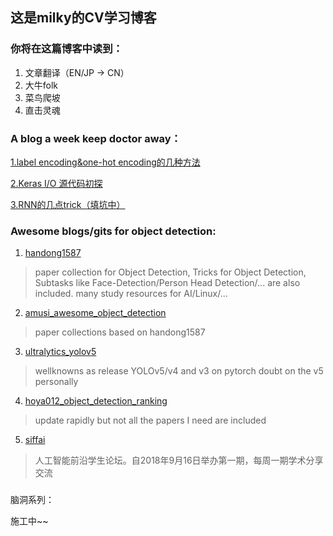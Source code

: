## 这是milky的CV学习博客
### 你将在这篇博客中读到：

1. 文章翻译（EN/JP -> CN）
2. 大牛folk
3. 菜鸟爬坡
4. 直击灵魂


### A blog a week keep doctor away：

  [1.label encoding&one-hot encoding的几种方法](训练前1.md)

  [2.Keras I/O 源代码初探](git2.md)

  [3.RNN的几点trick（填坑中）](rnn_trick1.md)
   
 
 



### Awesome blogs/gits for object detection:

1. [handong1587](https://handong1587.github.io/deep_learning/2015/10/09/object-detection.html)
> paper collection for Object Detection,
> Tricks for Object Detection,
> Subtasks like Face-Detection/Person Head Detection/... are also included.
> many study resources for AI/Linux/...

2. [amusi_awesome_object_detection](https://github.com/amusi/awesome-object-detection)
> paper collections based on handong1587

3. [ultralytics_yolov5](https://github.com/ultralytics/yolov5)
> wellknowns as release YOLOv5/v4 and v3 on pytorch
> doubt on the v5 personally

4. [hoya012_object_detection_ranking](https://github.com/hoya012/deep_learning_object_detection)
> update rapidly but not all the papers I need are included
 
5. [siffai](http://sffai.com/)
> 人工智能前沿学生论坛。自2018年9月16日举办第一期，每周一期学术分享交流
 
 
 
 
###  
脑洞系列：

施工中~~
  
